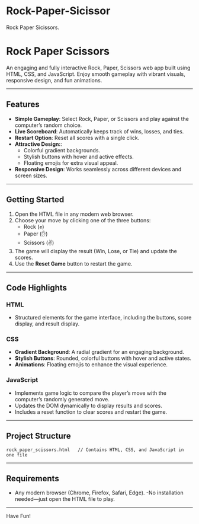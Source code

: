 # Rock-Paper-Sicissor
Rock Paper Sicissors.
# Rock Paper Scissors

An engaging and fully interactive Rock, Paper, Scissors web app built using HTML, CSS, and JavaScript. Enjoy smooth gameplay with vibrant visuals, responsive design, and fun animations.

---

## Features

- **Simple Gameplay**: Select Rock, Paper, or Scissors and play against the computer’s random choice.
- **Live Scoreboard**: Automatically keeps track of wins, losses, and ties.
- **Restart Option**: Reset all scores with a single click.
- **Attractive Design:**:
  - Colorful gradient backgrounds.
  - Stylish buttons with hover and active effects.
  - Floating emojis for extra visual appeal.
- **Responsive Design**: Works seamlessly across different devices and screen sizes.

---

## Getting Started

1. Open the HTML file in any modern web browser.
2. Choose your move by clicking one of the three buttons:
   - Rock (✊)
   - Paper (✋)
   - Scissors (✌️)
3. The game will display the result (Win, Lose, or Tie) and update the scores.
4. Use the **Reset Game** button to restart the game.

---

## Code Highlights

### HTML
- Structured elements for the game interface, including the buttons, score display, and result display.

### CSS
- **Gradient Background**: A radial gradient for an engaging background.
- **Stylish Buttons**: Rounded, colorful buttons with hover and active states.
- **Animations**: Floating emojis to enhance the visual experience.

### JavaScript
- Implements game logic to compare the player’s move with the computer’s randomly generated move.
- Updates the DOM dynamically to display results and scores.
- Includes a reset function to clear scores and restart the game.

---

## Project Structure

```
rock_paper_scissors.html   // Contains HTML, CSS, and JavaScript in one file

```

---

## Requirements

- Any modern browser (Chrome, Firefox, Safari, Edge).
-No installation needed—just open the HTML file to play.

---

Have Fun!


